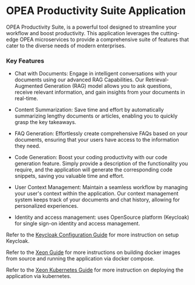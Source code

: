 # OPEA Productivity Suite Application

OPEA Productivity Suite, is a powerful tool designed to streamline your workflow and boost productivity. This application leverages the cutting-edge OPEA microservices to provide a comprehensive suite of features that cater to the diverse needs of modern enterprises.

### Key Features
- Chat with Documents: Engage in intelligent conversations with your documents using our advanced RAG Capabilities. Our Retrieval-Augmented Generation (RAG) model allows you to ask questions, receive relevant information, and gain insights from your documents in real-time.

- Content Summarization: Save time and effort by automatically summarizing lengthy documents or articles,  enabling you to quickly grasp the key takeaways.

- FAQ Generation: Effortlessly create comprehensive FAQs based on your documents, ensuring that your users have access to the information they need.

- Code Generation: Boost your coding productivity with our code generation feature. Simply provide a description of the functionality you require, and the application will generate the corresponding code snippets, saving you valuable time and effort.

- User Context Management: Maintain a seamless workflow by managing your user's context within the application. Our context management system keeps track of your documents and chat history, allowing for personalized experiences.

- Identity and access management: uses OpenSource platform (Keycloak) for single sign-on identity and access management.

Refer to the [Keycloak Configuration Guide](./docker/xeon/keycloak_setup_guide.md) for more instruction on setup Keycloak.

Refer to the [Xeon Guide](./docker/xeon/README.md) for more instructions on building docker images from source and running the application via docker compose.

Refer to the [Xeon Kubernetes Guide](./kubernetes/manifests/README.md) for more instruction on deploying the application via kubernetes.
